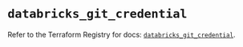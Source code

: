 # `databricks_git_credential`

Refer to the Terraform Registry for docs: [`databricks_git_credential`](https://registry.terraform.io/providers/databricks/databricks/1.82.0/docs/resources/git_credential).

